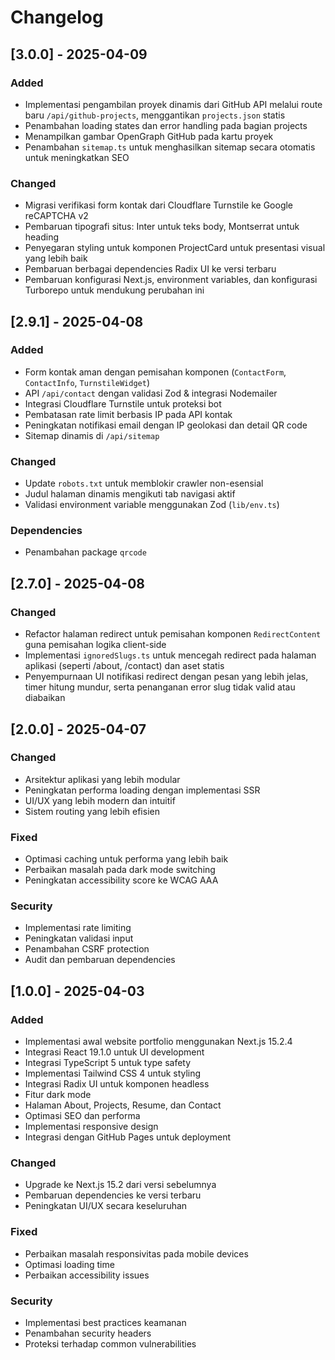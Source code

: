 # Changelog

## [3.0.0] - 2025-04-09

### Added
- Implementasi pengambilan proyek dinamis dari GitHub API melalui route baru `/api/github-projects`, menggantikan `projects.json` statis
- Penambahan loading states dan error handling pada bagian projects
- Menampilkan gambar OpenGraph GitHub pada kartu proyek
- Penambahan `sitemap.ts` untuk menghasilkan sitemap secara otomatis untuk meningkatkan SEO

### Changed
- Migrasi verifikasi form kontak dari Cloudflare Turnstile ke Google reCAPTCHA v2
- Pembaruan tipografi situs: Inter untuk teks body, Montserrat untuk heading
- Penyegaran styling untuk komponen ProjectCard untuk presentasi visual yang lebih baik
- Pembaruan berbagai dependencies Radix UI ke versi terbaru
- Pembaruan konfigurasi Next.js, environment variables, dan konfigurasi Turborepo untuk mendukung perubahan ini

## [2.9.1] - 2025-04-08

### Added
- Form kontak aman dengan pemisahan komponen (`ContactForm`, `ContactInfo`, `TurnstileWidget`)
- API `/api/contact` dengan validasi Zod & integrasi Nodemailer
- Integrasi Cloudflare Turnstile untuk proteksi bot
- Pembatasan rate limit berbasis IP pada API kontak
- Peningkatan notifikasi email dengan IP geolokasi dan detail QR code
- Sitemap dinamis di `/api/sitemap`

### Changed
- Update `robots.txt` untuk memblokir crawler non-esensial
- Judul halaman dinamis mengikuti tab navigasi aktif
- Validasi environment variable menggunakan Zod (`lib/env.ts`)

### Dependencies
- Penambahan package `qrcode`

## [2.7.0] - 2025-04-08

### Changed
- Refactor halaman redirect untuk pemisahan komponen `RedirectContent` guna pemisahan logika client-side
- Implementasi `ignoredSlugs.ts` untuk mencegah redirect pada halaman aplikasi (seperti /about, /contact) dan aset statis
- Penyempurnaan UI notifikasi redirect dengan pesan yang lebih jelas, timer hitung mundur, serta penanganan error slug tidak valid atau diabaikan

## [2.0.0] - 2025-04-07

### Changed
- Arsitektur aplikasi yang lebih modular
- Peningkatan performa loading dengan implementasi SSR
- UI/UX yang lebih modern dan intuitif
- Sistem routing yang lebih efisien

### Fixed
- Optimasi caching untuk performa yang lebih baik
- Perbaikan masalah pada dark mode switching
- Peningkatan accessibility score ke WCAG AAA

### Security
- Implementasi rate limiting
- Peningkatan validasi input
- Penambahan CSRF protection
- Audit dan pembaruan dependencies

## [1.0.0] - 2025-04-03

### Added
- Implementasi awal website portfolio menggunakan Next.js 15.2.4
- Integrasi React 19.1.0 untuk UI development
- Integrasi TypeScript 5 untuk type safety
- Implementasi Tailwind CSS 4 untuk styling
- Integrasi Radix UI untuk komponen headless
- Fitur dark mode
- Halaman About, Projects, Resume, dan Contact
- Optimasi SEO dan performa
- Implementasi responsive design
- Integrasi dengan GitHub Pages untuk deployment

### Changed
- Upgrade ke Next.js 15.2 dari versi sebelumnya
- Pembaruan dependencies ke versi terbaru
- Peningkatan UI/UX secara keseluruhan

### Fixed
- Perbaikan masalah responsivitas pada mobile devices
- Optimasi loading time
- Perbaikan accessibility issues

### Security
- Implementasi best practices keamanan
- Penambahan security headers
- Proteksi terhadap common vulnerabilities